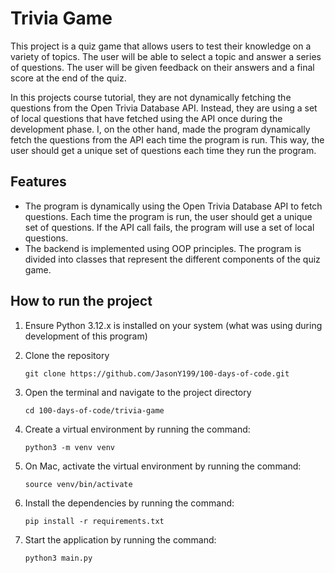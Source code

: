 # Trivia Game

This project is a quiz game that allows users to test their knowledge on a variety of topics. The user will be able to select a topic and answer a series of questions. The user will be given feedback on their answers and a final score at the end of the quiz.

In this projects course tutorial, they are not dynamically fetching the questions from the Open Trivia Database API. Instead, they are using a set of local questions that have fetched using the API once during the development phase. I, on the other hand, made the program dynamically fetch the questions from the API each time the program is run. This way, the user should get a unique set of questions each time they run the program.

## Features

- The program is dynamically using the Open Trivia Database API to fetch questions. Each time the program is run, the user should get a unique set of questions. If the API call fails, the program will use a set of local questions.
- The backend is implemented using OOP principles. The program is divided into classes that represent the different components of the quiz game.

## How to run the project

1. Ensure Python 3.12.x is installed on your system (what was using during development of this program)
2. Clone the repository

   `git clone https://github.com/JasonY199/100-days-of-code.git`

3. Open the terminal and navigate to the project directory

   `cd 100-days-of-code/trivia-game`

4. Create a virtual environment by running the command:

   `python3 -m venv venv`

5. On Mac, activate the virtual environment by running the command:

   `source venv/bin/activate`

6. Install the dependencies by running the command:

   `pip install -r requirements.txt`

7. Start the application by running the command:

   `python3 main.py`
